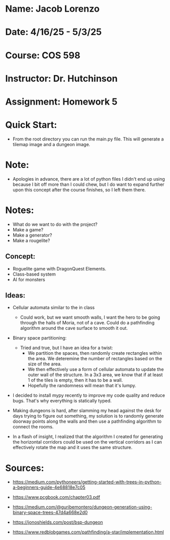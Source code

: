 # Name: Jacob Lorenzo
# Date: 4/16/25 - 5/3/25
# Course: COS 598
# Instructor: Dr. Hutchinson
# Assignment: Homework 5

# Quick Start:

- From the root directory you can run the main.py file. This will generate a tilemap image and a dungeon image. 

# Note:

- Apologies in advance, there are a lot of python files I didn't end up using because I bit off more than I could chew, but I do want to expand further upon this concept after the course finishes, so I left them there. 

# Notes:
- What do we want to do with the project? 
- Make a game?
- Make a generator?
- Make a rougelite?

## Concept:
- Roguelite game with DragonQuest Elements.
- Class-based system
- AI for monsters

## Ideas:
- Cellular automata similar to the in class
    - Could work, but we want smooth walls, I want the hero to be going through the halls of Moria, not of a cave. Could do a pathfinding algorithm around the cave surface to smooth it out.

- Binary space partitioning:
    - Tried and true, but I have an idea for a twist:
        - We partition the spaces, then randomly create rectangles within the area. We deteremine the number of rectangles based on the size of the area. 
        - We then effectively use a form of cellular automata to update the outer wall of the structure. In a 3x3 area, we know that if at least 1 of the tiles is empty, then it has to be a wall. 
        - Hopefully the randomness will mean that it's lumpy. 

- I decided to install mypy recently to improve my code quality and reduce bugs. That's why everything is statically typed.

- Making dungeons is hard, after slamming my head against the desk for days trying to figure out something, my solution is to randomly generate doorway points along the walls and then use a pathfinding algorithm to connect the rooms. 

- In a flash of insight, I realized that the algorithm I created for generating the horizontal corridors could be used on the vertical corridors as I can effectively rotate the map and it uses the same structure. 

# Sources:
- https://medium.com/pythoneers/getting-started-with-trees-in-python-a-beginners-guide-4e68818e7c05

- https://www.pcgbook.com/chapter03.pdf

- https://medium.com/@guribemontero/dungeon-generation-using-binary-space-trees-47d4a668e2d0

- https://jonoshields.com/post/bsp-dungeon

- https://www.redblobgames.com/pathfinding/a-star/implementation.html